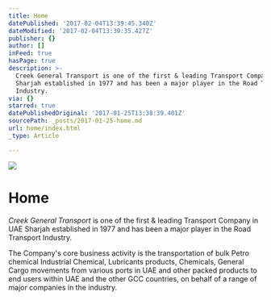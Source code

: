 ```yaml
---
title: Home
datePublished: '2017-02-04T13:39:45.340Z'
dateModified: '2017-02-04T13:39:35.427Z'
publisher: {}
author: []
inFeed: true
hasPage: true
description: >-
  Creek General Transport is one of the first & leading Transport Company in UAE
  Sharjah established in 1977 and has been a major player in the Road Transport
  Industry.
via: {}
starred: true
datePublishedOriginal: '2017-01-25T13:38:39.401Z'
sourcePath: _posts/2017-01-25-home.md
url: home/index.html
_type: Article

---
```

![](https://imgflo.herokuapp.com/graph/2b2431f8e7ba7b0/0abe6e7d14ac61d860a00c164252138c/croprotate.png?cropheight=2487&cropwidth=3936&degrees=0&input=https%3A%2F%2Fthe-grid-user-content.s3-us-west-2.amazonaws.com%2Fa2975306-5b54-4a84-8bec-77150389ed4b.png&x=0&y=0)

# Home

_Creek General Transport_ is one of the first & leading Transport Company in UAE Sharjah established in 1977 and has been a major player in the Road Transport Industry.

The Company's core business activity is the transportation of bulk Petro chemical Industrial Chemical, Lubricants products, Chemicals, General Cargo movements from various ports in UAE and other packed products to end users within UAE and the other GCC countries, on behalf of a range of major companies in the industry.